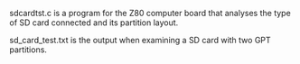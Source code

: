 sdcardtst.c is a program for the Z80 computer board that analyses the type of SD card connected and its partition layout.

sd_card_test.txt is the output when examining a SD card with two GPT partitions.
